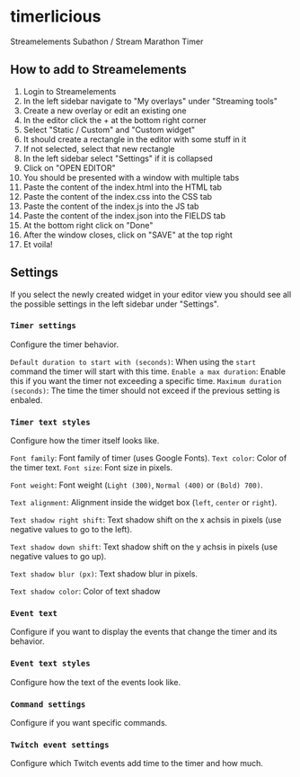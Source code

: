 # timerlicious
Streamelements Subathon / Stream Marathon Timer

## How to add to Streamelements
1. Login to Streamelements
2. In the left sidebar navigate to "My overlays" under "Streaming tools"
3. Create a new overlay or edit an existing one
4. In the editor click the + at the bottom right corner
5. Select "Static / Custom" and "Custom widget"
6. It should create a rectangle in the editor with some stuff in it
7. If not selected, select that new rectangle
8. In the left sidebar select "Settings" if it is collapsed
9. Click on "OPEN EDITOR"
10. You should be presented with a window with multiple tabs
11. Paste the content of the index.html into the HTML tab
12. Paste the content of the index.css into the CSS tab
13. Paste the content of the index.js into the JS tab
14. Paste the content of the index.json into the FIELDS tab
15. At the bottom right click on "Done"
16. After the window closes, click on "SAVE" at the top right
17. Et voila!

## Settings
If you select the newly created widget in your editor view you should see all the possible settings in the left sidebar under "Settings".

### `Timer settings`
Configure the timer behavior.

`Default duration to start with (seconds)`: When using the `start` command the timer will start with this time.
`Enable a max duration`: Enable this if you want the timer not exceeding a specific time.
`Maximum duration (seconds)`: The time the timer should not exceed if the previous setting is enbaled.

### `Timer text styles`
Configure how the timer itself looks like.

`Font family`: Font family of timer (uses Google Fonts).
`Text color`: Color of the timer text.
`Font size`: Font size in pixels.

`Font weight`: Font weight (`Light (300)`, `Normal (400)` or `(Bold) 700)`.

`Text alignment`: Alignment inside the widget box (`left`, `center` or `right`).

`Text shadow right shift`: Text shadow shift on the x achsis in pixels (use negative values to go to the left).

`Text shadow down shift`: Text shadow shift on the y achsis in pixels (use negative values to go up).

`Text shadow blur (px)`: Text shadow blur in pixels.

`Text shadow color`: Color of text shadow

### `Event text`
Configure if you want to display the events that change the timer and its behavior.

### `Event text styles`
Configure how the text of the events look like.

### `Command settings`
Configure if you want specific commands.

### `Twitch event settings`
Configure which Twitch events add time to the timer and how much.
